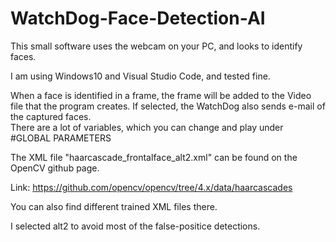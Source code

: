 # WatchDog-Face-Detection-AI
This small software uses the webcam on your PC, and looks to identify faces.

I am using Windows10 and Visual Studio Code, and tested fine.

When a face is identified in a frame, the frame will be added to the Video file that the program creates. 
If selected, the WatchDog also sends e-mail of the captured faces.   
There are a lot of variables, which you can change and play under #GLOBAL PARAMETERS 

The XML file "haarcascade_frontalface_alt2.xml" can be found on the OpenCV github page. 

Link: https://github.com/opencv/opencv/tree/4.x/data/haarcascades

You can also find different trained XML files there.

I selected alt2 to avoid most of the false-positice detections.


